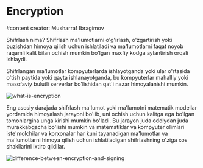 # Encryption

#content creator: Musharraf Ibragimov

Shifrlash nima?
Shifrlash ma'lumotlarni o'g'irlash, o'zgartirish yoki buzishdan himoya qilish uchun ishlatiladi va ma'lumotlarni faqat noyob raqamli kalit bilan ochish mumkin bo'lgan maxfiy kodga aylantirish orqali ishlaydi.

Shifrlangan ma'lumotlar kompyuterlarda ishlayotganda yoki ular o'rtasida o'tish paytida yoki qayta ishlanayotganda, bu kompyuterlar mahalliy yoki masofaviy bulutli serverlar bo'lishidan qat'i nazar himoyalanishi mumkin.

![what-is-encryption](https://github.com/themusharraf/Encryption/assets/122869450/aafe97e4-d1bb-49bd-b88d-56c47ec95fdf)

Eng asosiy darajada shifrlash ma'lumot yoki ma'lumotni matematik modellar yordamida himoyalash jarayoni bo'lib, uni ochish uchun kalitga ega bo'lgan tomonlargina unga kirishi mumkin bo'ladi. Bu jarayon juda oddiydan juda
murakkabgacha bo'lishi mumkin va matematiklar va kompyuter olimlari iste'molchilar va korxonalar har kuni tayanadigan ma'lumotlar va ma'lumotlarni himoya qilish uchun ishlatiladigan shifrlashning o'ziga xos shakllarini ixtiro qildilar.

![difference-between-encryption-and-signing](https://github.com/themusharraf/Encryption/assets/122869450/7c873e4f-e99f-4625-abfb-68e6b773736b)

